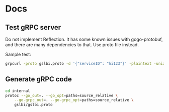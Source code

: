 # Docs

## Test gRPC server


Do not implement Reflection. It has some known issues with gogo-protobuf, and there are many dependencies to that. Use proto file instead.

Sample test:

```bash
grpcurl -proto gslbi.proto -d '{"serviceID": "hi123"}' -plaintext -unix /users/my/gitlab/consul-gslb-driver/socket gslbi.v1.Controller.DeleteGSLB
```


## Generate gRPC code

```bash
cd internal
protoc --go_out=. --go_opt=paths=source_relative \
    --go-grpc_out=. --go-grpc_opt=paths=source_relative \
    gslbi/gslbi.proto
```
